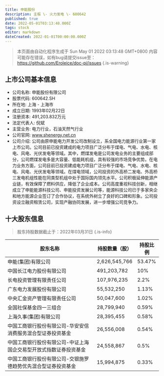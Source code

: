 ```yaml
---
title: 申能股份
description: 主板 \- 火力发电 \- 600642
published: true
date: 2022-05-01T03:13:48.000Z
tags: stock
editor: markdown
dateCreated: 2022-01-01T00:00:00.000Z
---
```


> 本页面由自动化程序生成于 Sun May 01 2022 03:13:48 GMT+0800
> 内容可能存在错误，如有bug请提交issue至：https://github.com/Eroleice/doc-pi/issues
{.is-warning}

## 上市公司基本信息
- 公司名称: 申能股份有限公司
- 股票代码: 600642.SH
- 所在地: 上海 - 上海市
- 成立日期: 1993年02月22日
- 注册资本: 491,203.832万元
- 法定代表人: 倪斌
- 主营业务: 电力行业，石油天然气行业
- 公司官网: www.shenergy.net.cn
- 公司介绍: 公司由原申能电力开发公司改制设立，系全国电力能源行业第一家上市公司。公司目前已投资建成的电力项目广泛分布于煤电、气电、水电、核电、风电、光伏发电等领域。其中，燃煤发电是公司发电业务的主要组成部分，公司燃煤发电多是大容量、低能耗机组，具有较强的市场竞争优势。在电力业务方面，公司目前已投资建成电力项目广泛分布于煤电、气电、水电、核电、风电、光伏发电等领域。在煤电领域，公司投资的外高桥二发电、外高桥三发电机组性能在同类型机组中处于国际国内领先水平。公司积极延伸能源产业链，有效保障了燃料供应，降低了企业成本。公司高度重视科技创新，相继成立了申能能源科技公司、申能投资发展公司等，能源科技公司已于多家央企和地方能源企业签订了合作协议，在系统外树立了良好的口碑和形象。公司投资设立融资租赁公司，实现产融协同发展，进一步增强公司竞争力。


## 十大股东信息
> 股东持股数据截止于：2022年03月31日
{.is-info}

| 股东名称 | 持股数量（股） | 持股比例 |
| --- | --- | --- |
| 申能(集团)有限公司 | 2,626,545,766 | 53.47% |
| 中国长江电力股份有限公司 | 491,203,782 | 10% |
| 长电投资管理有限责任公司 | 107,976,235 | 2.2% |
| 广东电力发展股份有限公司 | 55,532,250 | 1.13% |
| 中央汇金资产管理有限责任公司 | 50,047,600 | 1.02% |
| 全国社保基金四一三组合 | 28,799,940 | 0.59% |
| 上海久事(集团)有限公司 | 28,395,455 | 0.58% |
| 中国工商银行股份有限公司-华安安信消费服务混合型证券投资基金 | 26,556,008 | 0.54% |
| 中国工商银行股份有限公司-中证上海国企交易型开放式指数证券投资基金 | 24,558,867 | 0.5% |
| 中国工商银行股份有限公司-交银施罗德趋势优先混合型证券投资基金 | 15,994,875 | 0.33% |




